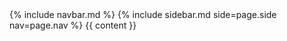 <!DOCTYPE html>
<html lang="en">
  <head>
    <meta charset="UTF-8" />
    <meta name="viewport" content="width=device-width, initial-scale=1.0" />
    <title>Web development</title>
    <link rel="stylesheet" href={{ "/style.css" | relative_url}}>
  </head>

  <body>
    {% include navbar.md %} 
    {% include sidebar.md side=page.side nav=page.nav %}
    {{ content }}
  </body>
</html>